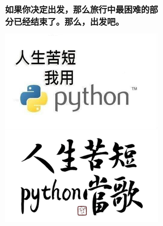 # 如果你决定出发，那么旅行中最困难的部分已经结束了。那么，出发吧。

![Aaron Swartz](https://github.com/JustIT-USY/LiuTianyong-practice/raw/master/timg.png)
![Aaron Swartz](https://github.com/JustIT-USY/LiuTianyong-practice/raw/master/tim1g.png)
